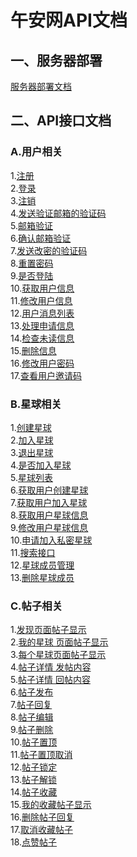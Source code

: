 # 午安网API文档

## 一、服务器部署

[服务器部署文档](/config/Config.md)

## 二、API接口文档

### A.用户相关<br>
1.[注册](/wiki/User.Reg.md)<br>
2.[登录](/wiki/User.Login.md)<br>
3.[注销](/wiki/User.Logout.md)<br>
4.[发送验证邮箱的验证码](/wiki/User.CheckMail.md)<br>
5.[邮箱验证](/wiki/User.MailChecked.md)<br>
6.[确认邮箱验证](/wiki/User.GetMailChecked.md)<br>
7.[发送改密的验证码](/wiki/User.SendMail.md)<br>
8.[重置密码](/wiki/User.RePsw.md)<br>
9.[是否登陆](/wiki/Group.UStatus.md)<br>
10.[获取用户信息](/wiki/User.GetUserInfo.md)<br>
11.[修改用户信息](/wiki/User.AlterUserInfo.md)<br>
12.[用户消息列表](/wiki/user.show_message.md)<br>
13.[处理申请信息](/wiki/user.process_apply.md)<br>
14.[检查未读信息](/wiki/user.check_new_info.md)<br>
15.[删除信息](/wiki/user.delete_message.md)<br>
16.[修改用户密码](/wiki/User.Changepwd.md)<br>
17.[查看用户邀请码](/wiki/user.show_code.md)<br>

### B.星球相关<br>
1.[创建星球](/wiki/Group.Create.md)<br>
2.[加入星球](/wiki/Group.Join.md)<br>
3.[退出星球](/wiki/Group.Quit.md)<br>
4.[是否加入星球](/wiki/Group.GStatus.md)<br>
5.[星球列表](/wiki/group.lists.md)<br>
6.[获取用户创建星球](/wiki/group.get_create.md)<br>
7.[获取用户加入星球](/wiki/group.get_joined.md)<br>
8.[获取用户星球信息](/wiki/Group.GetGroupInfo.md)<br>
9.[修改用户星球信息](/wiki/Group.AlterGroupInfo.md)<br>
10.[申请加入私密星球](/wiki/group.private_group.md)<br>
11.[搜索接口](/wiki/group.search.md)<br>
12.[星球成员管理](/wiki/group.user_manage.md)<br>
13.[删除星球成员](/wiki/group.delete_group_member.md)<br>

### C.帖子相关<br>
1.[发现页面帖子显示](/wiki/Post.GetIndexPost.md)<br>
2.[我的星球 页面帖子显示](/wiki/Post.GetMyGroupPost.md)<br>
3.[每个星球页面帖子显示](/wiki/Post.GetGroupPost.md)<br>
4.[帖子详情 发帖内容](/wiki/post.get_post_base.md)<br>
5.[帖子详情 回帖内容](/wiki/post.get_post_reply.md)<br>
6.[帖子发布](/wiki/group.posts.md)<br>
7.[帖子回复](/wiki/post.post_reply.md)<br>
8.[帖子编辑](/wiki/post.edit_post.md)<br>
9.[帖子删除](/wiki/Post.DeletePost.md)<br>
10.[帖子置顶](/wiki/Post.StickyPost.md)<br>
11.[帖子置顶取消](/wiki/Post.UnStickyPost.md)<br>
12.[帖子锁定](/wiki/Post.LockPost.md)<br>
13.[帖子解锁](/wiki/Post.UnlockPost.md)<br>
14.[帖子收藏](/wiki/Post.CollectPost.md)<br>
15.[我的收藏帖子显示](/wiki/Post.GetCollectPost.md)<br>
16.[删除帖子回复](/wiki/Post.DeletePostReply.md)<br>
17.[取消收藏帖子](/wiki/Post.DeleteCollectPost.md)<br>
18.[点赞帖子](/wiki/Post.ApprovePost.md)<br>
